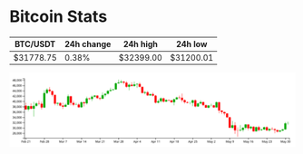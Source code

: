 # Bitcoin Stats

BTC/USDT|24h change|24h high|24h low|
|---|---|---|---|
|$31778.75|0.38%|$32399.00|$31200.01|

<img src="./chart.svg">

